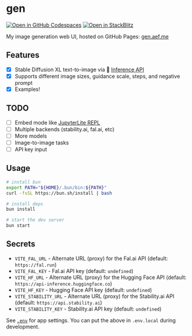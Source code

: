# gen

[![Open in GitHub Codespaces](https://github.com/codespaces/badge.svg)](https://codespaces.new/adamelliotfields/gen?devcontainer_path=.devcontainer/devcontainer.json&machine=basicLinux32gb)
[![Open in StackBlitz](https://developer.stackblitz.com/img/open_in_stackblitz.svg)](https://pr.new/adamelliotfields/gen)

My image generation web UI, hosted on GitHub Pages: [gen.aef.me](https://gen.aef.me)

## Features

- [x] Stable Diffusion XL text-to-image via 🤗 [Inference API](https://huggingface.co/docs/api-inference/en/index)
- [x] Supports different image sizes, guidance scale, steps, and negative prompt
- [x] Examples!

## TODO

- [ ] Embed mode like [JupyterLite REPL](https://jupyter.org/try-jupyter/repl/?kernel=python)
- [ ] Multiple backends (stability.ai, fal.ai, etc)
- [ ] More models
- [ ] Image-to-image tasks
- [ ] API key input

## Usage

```sh
# install bun
export PATH="${HOME}/.bun/bin:${PATH}"
curl -fsSL https://bun.sh/install | bash

# install deps
bun install

# start the dev server
bun start
```

## Secrets

- `VITE_FAL_URL` - Alternate URL (proxy) for the Fal.ai API (default: `https://fal.run`)
- `VITE_FAL_KEY` - Fal.ai API key (default: `undefined`)
- `VITE_HF_URL` - Alternate URL (proxy) for the Hugging Face API (default: `https://api-inference.huggingface.co`)
- `VITE_HF_KEY` - Hugging Face API key (default: `undefined`)
- `VITE_STABILITY_URL` - Alternate URL (proxy) for the Stability.ai API (default: `https://api.stability.ai`)
- `VITE_STABILITY_KEY` - Stability.ai API key (default: `undefined`)

See [`.env`](./.env) for app settings. You can put the above in `.env.local` during development.
